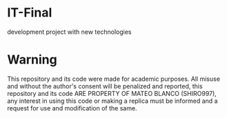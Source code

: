 # IT-Final

development project with new technologies


# Warning
This repository and its code were made for academic purposes. All misuse and without the author's consent will be penalized and reported, this repository and its code ARE PROPERTY OF MATEO BLANCO (SHIRO997), any interest in using this code or making a replica must be informed and a request for use and modification of the same.
